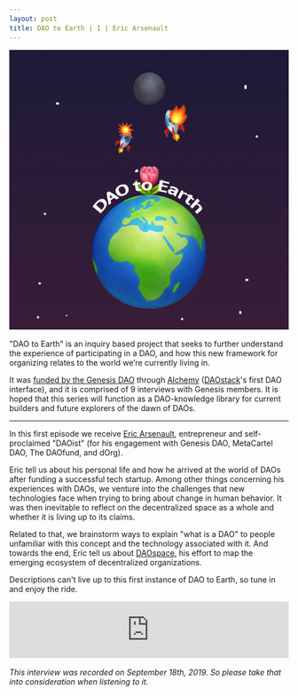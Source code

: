 ```yaml
---
layout: post
title: DAO to Earth | 1 | Eric Arsenault
---
```


![image](/assets/images/DAO-to-earth.png)

"DAO to Earth" is an inquiry based project that seeks to further understand the experience of participating in a DAO, and how this new framework for organizing relates to the world we’re currently living in.

It was [funded by the Genesis DAO](https://docs.google.com/document/d/1ifwyPBI1dwYaCNH2fmF3ptHgb6gohStY_iLx3Rog0XE/edit) through [Alchemy](https://daostack.io/alchemy) ([DAOstack](https://daostack.io/)'s first DAO interface), and it is comprised of 9 interviews with Genesis members. It is hoped that this series will function as a DAO-knowledge library for current builders and future explorers of the dawn of DAOs.

---

In this first episode we receive [Eric Arsenault](https://twitter.com/eric_rsno), entrepreneur and self-proclaimed "DAOist" (for his engagement with Genesis DAO, MetaCartel DAO, The DAOfund, and dOrg).

Eric tell us about his personal life and how he arrived at the world of DAOs after funding a successful tech startup. Among other things concerning his experiences with DAOs, we venture into the challenges that new technologies face when trying to bring about change in human behavior. It was then inevitable to reflect on the decentralized space as a whole and whether it is living up to its claims.

Related to that, we brainstorm ways to explain "what is a DAO" to people unfamiliar with this concept and the technology associated with it. And towards the end, Eric tell us about [DAOspace](https://www.daospace.org/), his effort to map the emerging ecosystem of decentralized organizations.

Descriptions can't live up to this first instance of DAO to Earth, so tune in and enjoy the ride.

<iframe src="https://anchor.fm/daocast/embed/episodes/DAO-to-Earth--1--Eric-Arsenault-e6e553" height="102px" width="100%" frameborder="0" scrolling="no"></iframe>


*This interview was recorded on September 18th, 2019. So please take that into consideration when listening to it.*
